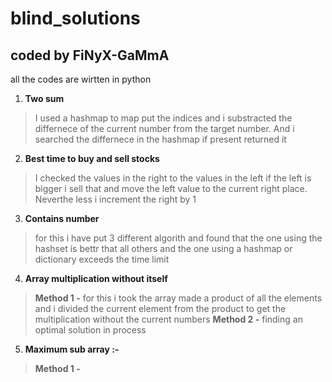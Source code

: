 # blind_solutions
## coded by FiNyX-GaMmA

all the codes are wirtten in python

1. **Two sum**
  > I used a hashmap to map put the indices and i substracted the differnece of the current number from the target number. And i searched the differnece in the hashmap if present returned it
2. **Best time to buy and sell stocks**
  > I checked the values in the right to the values in the left if the left is bigger i sell that and move the left value to the current right place. Neverthe less i increment the right by 1
3. **Contains number**
  > for this i have put 3 different algorith and found that the one using the hashset is bettr that all others and the one using a hashmap or dictionary exceeds the time limit
4. **Array multiplication without itself**
  > **Method 1 -** for this i took the array made a product of all the elements and i divided the current element from the product to get the multiplication without the current numbers 
  > **Method 2 -** finding an optimal solution in process
5. **Maximum sub array :-**
  > **Method 1 -**  